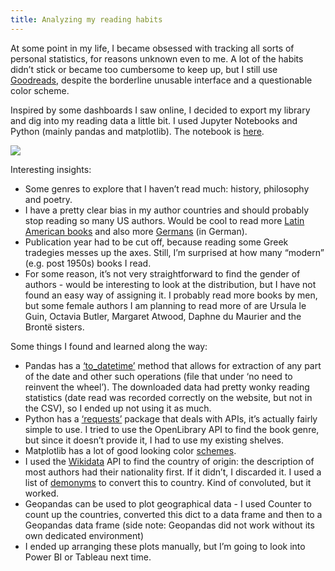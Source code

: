 ```yaml
---
title: Analyzing my reading habits
---
```


At some point in my life, I became obsessed with tracking all sorts of personal statistics, for reasons unknown even to me. A lot of the habits didn’t stick or became too cumbersome to keep up, but I still use [Goodreads](https://goodreads.com), despite the borderline unusable interface and a questionable color scheme. 

Inspired by some dashboards I saw online, I decided to export my library and dig into my reading data a little bit. I used Jupyter Notebooks and Python (mainly pandas and matplotlib). The notebook is [here](https://github.com/vss245/books-analysis/).

<img src="{{ site.baseurl }}/assets/img/dash.png">

Interesting insights:

- Some genres to explore that I haven’t read much: history, philosophy and poetry.
- I have a pretty clear bias in my author countries and should probably stop reading so many US authors. Would be cool to read more [Latin American books](https://fivebooks.com/best-books/john-king-on-latin-american-novels/) and also more [Germans](https://www.goodreads.com/list/show/484.Best_German_Austrian_Swiss_Literature) (in German).
- Publication year had to be cut off, because reading some Greek tradegies messes up the axes. Still, I’m surprised at how many “modern” (e.g. post 1950s) books I read.
- For some reason, it’s not very straightforward to find the gender of authors - would be interesting to look at the distribution, but I have not found an easy way of assigning it. I probably read more books by men, but some female authors I am planning to read more of are Ursula le Guin, Octavia Butler, Margaret Atwood, Daphne du Maurier and the Brontë sisters.

Some things I found and learned along the way:

- Pandas has a [‘to_datetime’](https://pandas.pydata.org/pandas-docs/stable/reference/api/pandas.to_datetime.html) method that allows for extraction of any part of the date and other such operations (file that under ‘no need to reinvent the wheel’). The downloaded data had pretty wonky reading statistics (date read was recorded correctly on the website, but not in the CSV), so I ended up not using it as much.
- Python has a [‘requests’](https://docs.python-requests.org/en/master/) package that deals with APIs, it’s actually fairly simple to use. I tried to use the OpenLibrary API to find the book genre, but since it doesn’t provide it, I had to use my existing shelves. 
- Matplotlib has a lot of good looking color [schemes](https://matplotlib.org/stable/tutorials/colors/colormaps.html).
- I used the [Wikidata](https://www.wikidata.org/wiki/Wikidata:Main_Page) API to find the country of origin: the description of most authors had their nationality first. If it didn’t, I discarded it. I used a list of [demonyms](https://github.com/knowitall/chunkedextractor/blob/master/src/main/resources/edu/knowitall/chunkedextractor/demonyms.csv) to convert this to country. Kind of convoluted, but it worked.
- Geopandas can be used to plot geographical data - I used Counter to count up the countries, converted this dict to a data frame and then to a Geopandas data frame (side note: Geopandas did not work without its own dedicated environment)
- I ended up arranging these plots manually, but I’m going to look into Power BI or Tableau next time.


